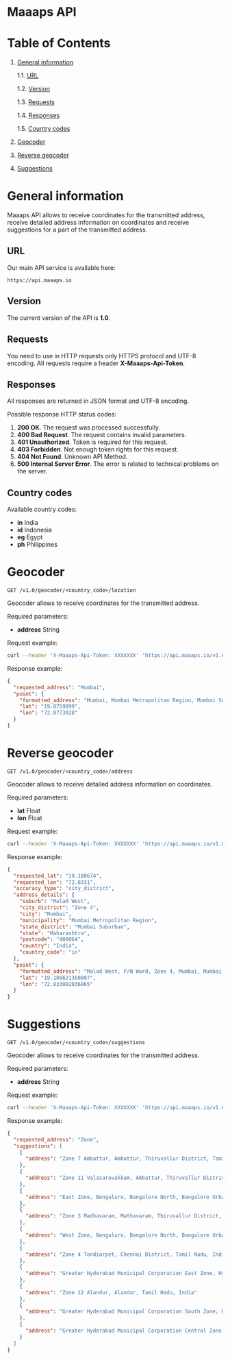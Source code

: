 # Maaaps API

Table of Contents
=================

1. [General information](#general-information)
   
   1.1. [URL](#url)
   
   1.2. [Version](#version)
   
   1.3. [Requests](#requests)
   
   1.4. [Responses](#responses)
   
   1.5. [Country codes](#country-codes)
   
2. [Geocoder](#geocoder)

3. [Reverse geocoder](#reverse-geocoder)

4. [Suggestions](#suggestions)

General information
===================

Maaaps API allows to receive coordinates for the transmitted address, receive detailed address information on coordinates and receive suggestions for a part of the transmitted address.

URL
---
Our main API service is available here:

``https://api.maaaps.io``

Version
-------
The current version of the API is **1.0**.

Requests
--------

You need to use in HTTP requests only HTTPS protocol and UTF-8 encoding.
All requests require a header **X-Maaaps-Api-Token**.

Responses
---------

All responses are returned in JSON format and UTF-8 encoding.

Possible response HTTP status codes:
 1. **200 OK**. The request was processed successfully.
 2. **400 Bad Request**. The request contains invalid parameters.
 3. **401 Unauthorized**. Token is required for this request.
 4. **403 Forbidden**. Not enough token rights for this request.
 5. **404 Not Found**. Unknown API Method.
 6. **500 Internal Server Error**. The error is related to technical problems on the server.

Country codes
-------------

Available country codes:
 - **in** India
 - **id** Indonesia
 - **eg** Egypt
 - **ph** Philippines

Geocoder
========

``GET /v1.0/geocoder/<country_code>/location``

Geocoder allows to receive coordinates for the transmitted address.

Required parameters:
 - **address** String

Request example:
```bash
curl --header 'X-Maaaps-Api-Token: XXXXXXX' 'https://api.maaaps.io/v1.0/geocoder/in/location?address=Mumbai'
```

Response example:
```json
{
  "requested_address": "Mumbai",
  "point": {
    "formatted_address": "Mumbai, Mumbai Metropolitan Region, Mumbai Suburban, Maharashtra, India",
    "lat": "19.0759899",
    "lon": "72.8773928"
  }
}
```

Reverse geocoder
================
``GET /v1.0/geocoder/<country_code>/address``

Geocoder allows to receive detailed address information on coordinates.

Required parameters:
- **lat** Float
- **lon** Float

Request example:
```bash
curl --header 'X-Maaaps-Api-Token: XXXXXXX' 'https://api.maaaps.io/v1.0/geocoder/in/address?lat=19.180674&lon=72.8331'
```

Response example:
```json
{
  "requested_lat": "19.180674",
  "requested_lon": "72.8331",
  "accuracy_type": "city_district",
  "address_details": {
    "suburb": "Malad West",
    "city_district": "Zone 4",
    "city": "Mumbai",
    "municipality": "Mumbai Metropolitan Region",
    "state_district": "Mumbai Suburban",
    "state": "Maharashtra",
    "postcode": "400064",
    "country": "India",
    "country_code": "in"
  },
  "point": {
    "formatted_address": "Malad West, P/N Ward, Zone 4, Mumbai, Mumbai Metropolitan Region, Mumbai Suburban, Maharashtra, 400064, India",
    "lat": "19.180621360807",
    "lon": "72.833002036865"
  }
}
```

Suggestions
===========

``GET /v1.0/geocoder/<country_code>/suggestions``

Geocoder allows to receive coordinates for the transmitted address.

Required parameters:
- **address** String

Request example:
```bash
curl --header 'X-Maaaps-Api-Token: XXXXXXX' 'https://api.maaaps.io/v1.0/geocoder/in/suggestions?address=Zone'
```

Response example:
```json
{
  "requested_address": "Zone",
  "suggestions": [
    {
      "address": "Zone 7 Ambattur, Ambattur, Thiruvallur District, Tamil Nadu, India"
    },
    {
      "address": "Zone 11 Valasaravakkam, Ambattur, Thiruvallur District, Tamil Nadu, India"
    },
    {
      "address": "East Zone, Bengaluru, Bangalore North, Bangalore Urban, Karnataka, India"
    },
    {
      "address": "Zone 3 Madhavaram, Mathavaram, Thiruvallur District, Tamil Nadu, India"
    },
    {
      "address": "West Zone, Bengaluru, Bangalore North, Bangalore Urban, Karnataka, India"
    },
    {
      "address": "Zone 4 Tondiarpet, Chennai District, Tamil Nadu, India"
    },
    {
      "address": "Greater Hyderabad Municipal Corporation East Zone, Hyderabad, Uppal mandal, Medchal–Malkajgiri, Telangana, India"
    },
    {
      "address": "Zone 12 Alandur, Alandur, Tamil Nadu, India"
    },
    {
      "address": "Greater Hyderabad Municipal Corporation South Zone, Hyderabad, Bahadurpura mandal, Hyderabad, Telangana, India"
    },
    {
      "address": "Greater Hyderabad Municipal Corporation Central Zone, Hyderabad, Khairatabad mandal, Hyderabad, Telangana, India"
    }
  ]
}
```
